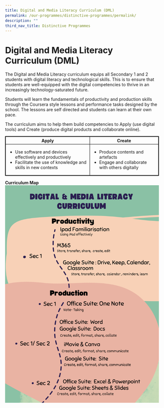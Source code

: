 ```yaml
---
title: Digital and Media Literacy Curriculum (DML)
permalink: /our-programmes/distinctive-programmes/permalink/
description: ""
third_nav_title: Distinctive Programmes
---
```

# Digital and Media Literacy Curriculum (DML)

The Digital and Media Literacy curriculum equips all Secondary 1 and 2 students with digital literacy and technological skills. This is to ensure that students are well-equipped with the digital competencies to thrive in an increasingly technology-saturated future.

Students will learn the fundamentals of productivity and production skills through the Coursera style lessons and performance tasks designed by the school. The lessons are self directed and students can learn at their own pace. 

The curriculum aims to help them build competencies to Apply (use digital tools) and Create (produce digital products and collaborate online).


<style type="text/css">
table, th, td {
  border: 1px solid black;
	 border-collapse: collapse;
}
</style>
<table style="width:100%">
  <tbody><tr>
    <th>Apply</th>
    <th>Create</th> 
</tr><tr>
    <td>
			<ul>
				<li>Use software and devices effectively and productively</li>
				<li>	Facilitate the use of knowledge and skills in new contexts</li></ul></td>
    <td><ul>
			<li>Produce contents and artefacts</li>
			<li>Engage and collaborate with others digitally</li>
			</ul></td>
  </tr>
</tbody></table>

**Curriculum Map**
![](/images/Distinctive%20Programmes/dml%20info%20(1).png)